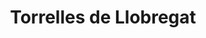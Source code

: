 ---
title: Torrelles de Llobregat
url: /torrelles-de-llobregat/
latitude: 41.357
longitude: 1.981
---
